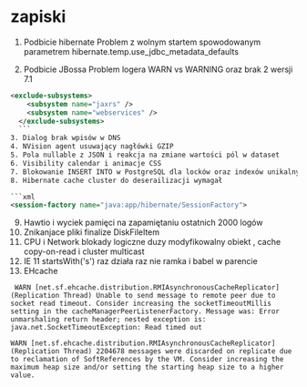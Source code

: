 # zapiski

1. Podbicie hibernate
  Problem z wolnym startem spowodowanym parametrem hibernate.temp.use_jdbc_metadata_defaults
  
2. Podbicie JBossa
  Problem logera WARN vs WARNING oraz brak 2 wersji 7.1 
  ```xml
  <exclude-subsystems>
      <subsystem name="jaxrs" />
      <subsystem name="webservices" />
    </exclude-subsystems>
    ```
3. Dialog brak wpisów w DNS
4. NVision agent usuwający nagłówki GZIP
5. Pola nullable z JSON i reakcja na zmiane wartości pól w dataset
6. Visibility calendar i animacje CSS
7. Blokowanie INSERT INTO w PostgreSQL dla locków oraz indexów unikalnych
8. Hibernate cache cluster do deserailizacji wymagał  

```xml
<session-factory name="java:app/hibernate/SessionFactory">
```
9. Hawtio i wyciek pamięci na zapamiętaniu ostatnich 2000 logów
10. Znikanjace pliki finalize DiskFileItem
11. CPU i Network blokady logiczne duzy modyfikowalny obiekt , cache copy-on-read i cluster multicast
12. IE 11 startsWith('s') raz działa raz nie ramka i babel w parencie
13. EHcache
```
 WARN [net.sf.ehcache.distribution.RMIAsynchronousCacheReplicator] (Replication Thread) Unable to send message to remote peer due to socket read timeout. Consider increasing the socketTimeoutMillis setting in the cacheManagerPeerListenerFactory. Message was: Error unmarshaling return header; nested exception is:
java.net.SocketTimeoutException: Read timed out

WARN [net.sf.ehcache.distribution.RMIAsynchronousCacheReplicator] (Replication Thread) 2204678 messages were discarded on replicate due to reclamation of SoftReferences by the VM. Consider increasing the maximum heap size and/or setting the starting heap size to a higher value.

```

